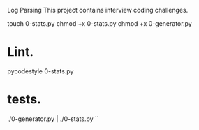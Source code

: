 Log Parsing
This project contains interview coding challenges.


touch 0-stats.py
chmod +x 0-stats.py
chmod +x 0-generator.py

# Lint.
pycodestyle 0-stats.py

# tests.
./0-generator.py | ./0-stats.py 
``
